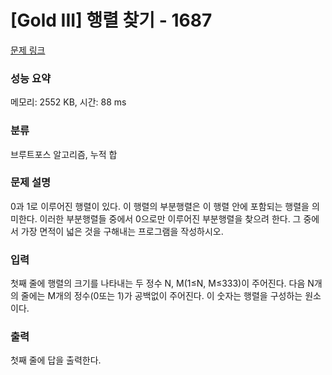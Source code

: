 # [Gold III] 행렬 찾기 - 1687 

[문제 링크](https://www.acmicpc.net/problem/1687) 

### 성능 요약

메모리: 2552 KB, 시간: 88 ms

### 분류

브루트포스 알고리즘, 누적 합

### 문제 설명

<p>0과 1로 이루어진 행렬이 있다. 이 행렬의 부분행렬은 이 행렬 안에 포함되는 행렬을 의미한다. 이러한 부분행렬들 중에서 0으로만 이루어진 부분행렬을 찾으려 한다. 그 중에서 가장 면적이 넓은 것을 구해내는 프로그램을 작성하시오.</p>

### 입력 

 <p>첫째 줄에 행렬의 크기를 나타내는 두 정수 N, M(1≤N, M≤333)이 주어진다. 다음 N개의 줄에는 M개의 정수(0또는 1)가 공백없이 주어진다. 이 숫자는 행렬을 구성하는 원소이다.</p>

### 출력 

 <p>첫째 줄에 답을 출력한다.</p>

